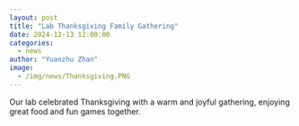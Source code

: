```yaml
---
layout: post
title: "Lab Thanksgiving Family Gathering"
date: 2024-12-13 12:00:00
categories: 
  - news
author: "Yuanzhu Zhan"
image: 
  - /img/news/Thanksgiving.PNG
---
```

Our lab celebrated Thanksgiving with a warm and joyful gathering, enjoying great food and fun games together.